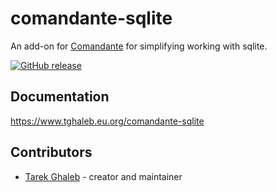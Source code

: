 # comandante-sqlite
An add-on for [Comandante](https://github.com/tghaleb/comandante/) for simplifying working with sqlite.

[![GitHub
release](https://img.shields.io/github/release/tghaleb/comandante-sqlite.svg)](https://github.com/tghaleb/comandante-sqlite/releases)

## Documentation

<https://www.tghaleb.eu.org/comandante-sqlite>

## Contributors

- [Tarek Ghaleb](https://github.com/tghaleb) - creator and maintainer
